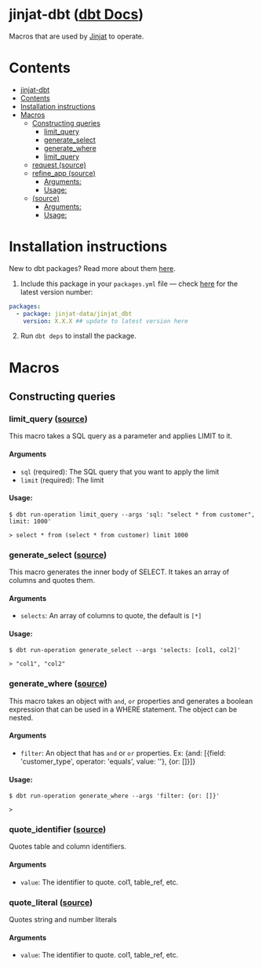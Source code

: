 # jinjat-dbt ([dbt Docs](https://jinjat-data.github.io/dbt_jinjat/))

Macros that are used by [Jinjat](https://jinjat.com) to operate. 

# Contents
- [jinjat-dbt](#jinjat-dbt)
- [Contents](#contents)
- [Installation instructions](#installation-instructions)
- [Macros](#macros)
  - [Constructing queries](#constructing-queries)
    - [limit_query](#limit-query)
    - [generate_select](#generate-select)
    - [generate_where](#generate-where)
    - [limit_query](#limit-query)
  - [request (source)](#refine_app-source)
  - [refine_app (source)](#refine_app-source)
    - [Arguments:](#arguments-1)
    - [Usage:](#usage-1)
  - [ (source)](#refine_app-source)
    - [Arguments:](#arguments-1)
    - [Usage:](#usage-1)

# Installation instructions

New to dbt packages? Read more about them [here](https://docs.getdbt.com/docs/building-a-dbt-project/package-management/).

1. Include this package in your `packages.yml` file — check [here](https://hub.getdbt.com/jinjat-data/jinjat_dbt/latest/) for the latest version number:
```yml
packages:
  - package: jinjat-data/jinjat_dbt
    version: X.X.X ## update to latest version here
```
2. Run `dbt deps` to install the package.

# Macros

## Constructing queries

### limit_query ([source](macros/query/construct_select.sql))
This macro takes a SQL query as a parameter and applies LIMIT to it.

#### Arguments
* `sql` (required): The SQL query that you want to apply the limit
* `limit` (required): The limit

#### Usage:

```
$ dbt run-operation limit_query --args 'sql: "select * from customer", limit: 1000'

> select * from (select * from customer) limit 1000
```

### generate_select ([source](macros/query/construct_select.sql))
This macro generates the inner body of SELECT. It takes an array of columns and quotes them. 

#### Arguments
* `selects`: An array of columns to quote, the default is `[*]`

#### Usage:

```
$ dbt run-operation generate_select --args 'selects: [col1, col2]'

> "col1", "col2"
```

### generate_where ([source](macros/query/construct_select.sql))
This macro takes an object with `and`, `or` properties and generates a boolean expression that can be used in a WHERE statement. The object can be nested.

#### Arguments
* `filter`: An object that has `and` or `or` properties. Ex: {and: [{field: 'customer_type', operator: 'equals', value: ''}, {or: []}]}

#### Usage:

```
$ dbt run-operation generate_where --args 'filter: {or: []}'

> 
```

### quote_identifier ([source](macros/query/quote.sql))
Quotes table and column identifiers.

#### Arguments
* `value`: The identifier to quote. col1, table_ref, etc.


### quote_literal ([source](macros/query/quote.sql))
Quotes string and number literals

#### Arguments
* `value`: The identifier to quote. col1, table_ref, etc.
